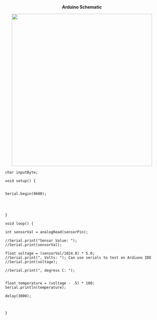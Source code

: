 **<p align="center">Arduino Schematic</p>**

                                          
                                          
                                          
                     


  <p align="center">   <img width="460" height="500" src="https://github.com/AminHosseinTehrani/RoomTemperature/assets/112990793/67697379-f9e2-444c-9c62-092e2ebe0c09" 
</p>



                                   
                                  
  ```   const int sensorPin = A0;
char inputByte;

void setup() {
  

Serial.begin(9600);




}

void loop() {

int sensorVal = analogRead(sensorPin);

//Serial.print("Sensor Value: ");
//Serial.print(sensorVal);

float voltage = (sensorVal/1024.0) * 5.0;
//Serial.print(", Volts: "); Can use serials to test on Ardiuno IDE
//Serial.print(voltage);

//Serial.print(", degress C: ");


float temperature = (voltage - .5) * 100;
Serial.println(temperature);

delay(3000);



}

